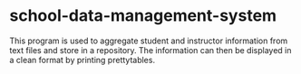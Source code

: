 # school-data-management-system

This program is used to aggregate student and instructor information from text files and store in a repository. The information can then be displayed in a clean format by printing prettytables.
